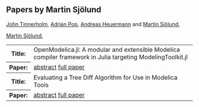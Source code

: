 ## Papers by Martin Sjölund
<table><a href="/proceedings/authors/JohnTinnerholm">John Tinnerholm</a>, <a href="/proceedings/authors/AdrianPop">Adrian Pop</a>, <a href="/proceedings/authors/AndreasHeuermann">Andreas Heuermann</a> and <a href="/proceedings/authors/MartinSjolund">Martin Sjölund</a>, </td>
</tr>
<tr><th>Title:</th>
<td>OpenModelica.jl: A modular and extensible Modelica compiler framework in Julia targeting ModelingToolkit.jl</td>
</tr>
<tr><th>Paper:</th>
<td><a href="/abstracts/abstract_1B_4">abstract</a> <a href="/proceedings/papers/Modelica2021session1B_paper4.pdf">full paper</a></td>
</tr>

<a href="/proceedings/authors/MartinSjolund">Martin Sjölund</a>, </td>
</tr>
<tr><th>Title:</th>
<td>Evaluating a Tree Diff Algorithm for Use in Modelica Tools</td>
</tr>
<tr><th>Paper:</th>
<td><a href="/abstracts/abstract_7A_3">abstract</a> <a href="/proceedings/papers/Modelica2021session7A_paper3.pdf">full paper</a></td>
</tr>
</table>
